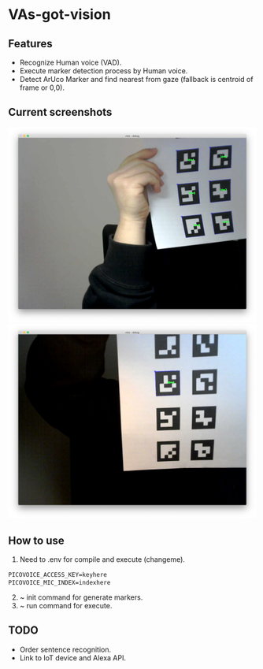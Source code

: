 # VAs-got-vision

## Features
* Recognize Human voice (VAD).
* Execute marker detection process by Human voice.
* Detect ArUco Marker and find nearest from gaze (fallback is centroid of frame or 0,0).

## Current screenshots
![](resources/images/test_1.png)
![](resources/images/test_2.png)

## How to use
1. Need to .env for compile and execute (changeme).
```
PICOVOICE_ACCESS_KEY=keyhere
PICOVOICE_MIC_INDEX=indexhere
```

2. ~ init command for generate markers.
3. ~ run command for execute.

## TODO
* Order sentence recognition.
* Link to IoT device and Alexa API.
